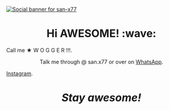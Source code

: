 [![Social banner for san-x77](https://i.imgur.com/CUfMBts.jpeg)](https://i.imgur.com/CUfMBts.jpeg)

<h1 align='center'> Hi AWESOME! :wave:</h1>

<p align='center'>

Call me   ★ W O G G E R !!!.
  

</p>

<p align='center'>Talk me through @ san.x77 or over on <a href="https://wa.me/+919895485344">WhatsApp</a>.</p>
<a href="https://instagram.com/san.x77">Instagram</a>.</p>

<h1 align='center'><i>Stay awesome!</i></h1>
